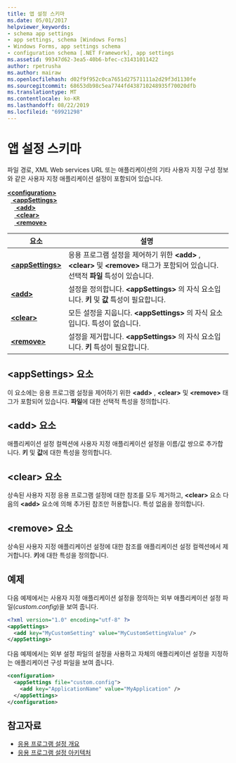 ```yaml
---
title: 앱 설정 스키마
ms.date: 05/01/2017
helpviewer_keywords:
- schema app settings
- app settings, schema [Windows Forms]
- Windows Forms, app settings schema
- configuration schema [.NET Framework], app settings
ms.assetid: 99347d62-3ea5-40b6-bfec-c31431011422
author: rpetrusha
ms.author: mairaw
ms.openlocfilehash: d02f9f952c0ca7651d27571111a2d29f3d1130fe
ms.sourcegitcommit: 68653db98c5ea7744fd438710248935f70020dfb
ms.translationtype: MT
ms.contentlocale: ko-KR
ms.lasthandoff: 08/22/2019
ms.locfileid: "69921298"
---
```

# <a name="app-settings-schema"></a>앱 설정 스키마

파일 경로, XML Web services URL 또는 애플리케이션의 기타 사용자 지정 구성 정보와 같은 사용자 지정 애플리케이션 설정이 포함되어 있습니다.

[ **\<configuration>** ](../configuration-element.md)   
&nbsp;&nbsp;[ **\<appSettings>** ](appsettings-element-for-configuration.md)   
&nbsp;&nbsp;&nbsp;&nbsp;[ **\<add>** ](add-element-for-appsettings.md)   
&nbsp;&nbsp;&nbsp;&nbsp;[ **\<clear>** ](clear-element-for-appsettings.md)   
&nbsp;&nbsp;&nbsp;&nbsp;[ **\<remove>** ](remove-element-for-appsettings.md)

| 요소 | 설명 |
| ------- | ----------- |
| [ **\<appSettings>** ](appsettings-element-for-configuration.md) | 응용 프로그램 설정을 제어하기 위한 **\<add>** , **\<clear>** 및 **\<remove>** 태그가 포함되어 있습니다. 선택적 **파일** 특성이 있습니다. |
| [ **\<add>** ](add-element-for-appsettings.md) | 설정을 정의합니다. **\<appSettings>** 의 자식 요소입니다. **키** 및 **값** 특성이 필요합니다. |
| [ **\<clear>** ](clear-element-for-appsettings.md) | 모든 설정을 지웁니다. **\<appSettings>** 의 자식 요소입니다. 특성이 없습니다. |
| [ **\<remove>** ](remove-element-for-appsettings.md) | 설정을 제거합니다. **\<appSettings>** 의 자식 요소입니다. **키** 특성이 필요합니다. |

## <a name="appsettings-element"></a>\<appSettings> 요소

이 요소에는 응용 프로그램 설정을 제어하기 위한 **\<add>** , **\<clear>** 및 **\<remove>** 태그가 포함되어 있습니다. **파일**에 대한 선택적 특성을 정의합니다.

## <a name="add-element"></a>\<add> 요소

애플리케이션 설정 컬렉션에 사용자 지정 애플리케이션 설정을 이름/값 쌍으로 추가합니다. **키** 및 **값**에 대한 특성을 정의합니다.

## <a name="clear-element"></a>\<clear> 요소

상속된 사용자 지정 응용 프로그램 설정에 대한 참조를 모두 제거하고, **\<clear>** 요소 다음의 **\<add>** 요소에 의해 추가된 참조만 허용합니다. 특성 없음을 정의합니다.

## <a name="remove-element"></a>\<remove> 요소

상속된 사용자 지정 애플리케이션 설정에 대한 참조를 애플리케이션 설정 컬렉션에서 제거합니다. **키**에 대한 특성을 정의합니다.

## <a name="example"></a>예제

다음 예제에서는 사용자 지정 애플리케이션 설정을 정의하는 외부 애플리케이션 설정 파일(*custom.config*)을 보여 줍니다.

```xml
<?xml version="1.0" encoding="utf-8" ?>
<appSettings>
  <add key="MyCustomSetting" value="MyCustomSettingValue" />
</appSettings>
```

다음 예제에서는 외부 설정 파일의 설정을 사용하고 자체의 애플리케이션 설정을 지정하는 애플리케이션 구성 파일을 보여 줍니다.

```xml
<configuration>
  <appSettings file="custom.config">
    <add key="ApplicationName" value="MyApplication" />
  </appSettings>
</configuration>
```

## <a name="see-also"></a>참고자료

- [응용 프로그램 설정 개요](../../../winforms/advanced/application-settings-overview.md)
- [응용 프로그램 설정 아키텍처](../../../winforms/advanced/application-settings-architecture.md)
